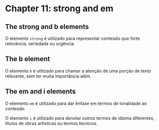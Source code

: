 # Chapter 11: strong and em

  ## The strong and b elements

   <p>O elemento <code>strong</code> é utilizado para representar conteúdo que forte relevância, seriedade ou urgência.</p>

  ## The b element

   <p>O elemento <code>b</code> é utilizado para chamar a atenção de uma porção de texto relevante, sem ter muita importância além.</p>

  ## The em and i elements

   <p>O elemento <code>em</code> é utilizado para dar ênfase em termos de tonalidade ao conteúdo.</p>

   <p>O elemento <code>i</code> é utilizado para denotar outros termos de idioma diferentes, títulos de obras artísticas ou termos técnicos.</p>
